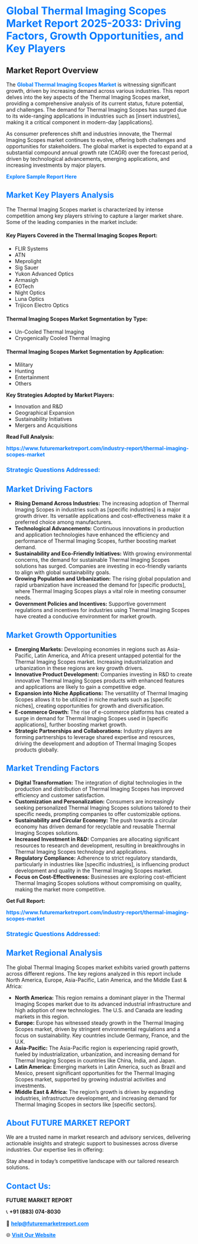 <h1 style="color: #007BFF;">Global Thermal Imaging Scopes Market Report 2025-2033: Driving Factors, Growth Opportunities, and Key Players</h1>

<section id="overview">
<h2>Market Report Overview</h2>
<p>The <a href="https://www.futuremarketreport.com/industry-report/thermal-imaging-scopes-market" style="color: #007BFF; text-decoration: none;"><strong>Global Thermal Imaging Scopes Market</strong></a> is witnessing significant growth, driven by increasing demand across various industries. This report delves into the key aspects of the Thermal Imaging Scopes market, providing a comprehensive analysis of its current status, future potential, and challenges. The demand for Thermal Imaging Scopes has surged due to its wide-ranging applications in industries such as [insert industries], making it a critical component in modern-day [applications].</p>
<p>As consumer preferences shift and industries innovate, the Thermal Imaging Scopes market continues to evolve, offering both challenges and opportunities for stakeholders. The global market is expected to expand at a substantial compound annual growth rate (CAGR) over the forecast period, driven by technological advancements, emerging applications, and increasing investments by major players.</p>
</section>

<section id="overview">
<p><a href="https://www.futuremarketreport.com/request-sample/reportId=60735" style="color: #007BFF; text-decoration: none;"><strong>Explore Sample Report Here</strong></a></p>
</section>

<section id="key-players">
<h2 style="color: #007BFF;">Market Key Players Analysis</h2>
<p>The Thermal Imaging Scopes market is characterized by intense competition among key players striving to capture a larger market share. Some of the leading companies in the market include:</p>
<h4>Key Players Covered in the Thermal Imaging Scopes Report:</h4>
<ul><li>FLIR Systems</li><li>ATN</li><li>Meprolight</li><li>Sig Sauer</li><li>Yukon Advanced Optics</li><li>Armasigh</li><li>EOTech</li><li>Night Optics</li><li>Luna Optics</li><li>Trijicon Electro Optics</li></ul>
<h4>Thermal Imaging Scopes Market Segmentation by Type:</h4>
<ul><li>Un-Cooled Thermal Imaging</li><li>Cryogenically Cooled Thermal Imaging</li></ul>

<h4>Thermal Imaging Scopes Market Segmentation by Application:</h4>
<ul><li>Military</li><li>Hunting</li><li>Entertainment</li><li>Others</li></ul>
<p><strong>Key Strategies Adopted by Market Players:</strong></p>
<ul>
<li>Innovation and R&D</li>
<li>Geographical Expansion</li>
<li>Sustainability Initiatives</li>
<li>Mergers and Acquisitions</li>
</ul>
</section>

<section>
<p><strong>Read Full Analysis: </strong></p><a href="https://www.futuremarketreport.com/industry-report/thermal-imaging-scopes-market" style="color: #007BFF; text-decoration: none;"><strong>https://www.futuremarketreport.com/industry-report/thermal-imaging-scopes-market</strong></a>
<h3 style="color: #007BFF;">Strategic Questions Addressed:</h3>
</section>

<section id="driving-factors">
<h2 style="color: #007BFF;">Market Driving Factors</h2>
<ul>
<li><strong>Rising Demand Across Industries:</strong> The increasing adoption of Thermal Imaging Scopes in industries such as [specific industries] is a major growth driver. Its versatile applications and cost-effectiveness make it a preferred choice among manufacturers.</li>
<li><strong>Technological Advancements:</strong> Continuous innovations in production and application technologies have enhanced the efficiency and performance of Thermal Imaging Scopes, further boosting market demand.</li>
<li><strong>Sustainability and Eco-Friendly Initiatives:</strong> With growing environmental concerns, the demand for sustainable Thermal Imaging Scopes solutions has surged. Companies are investing in eco-friendly variants to align with global sustainability goals.</li>
<li><strong>Growing Population and Urbanization:</strong> The rising global population and rapid urbanization have increased the demand for [specific products], where Thermal Imaging Scopes plays a vital role in meeting consumer needs.</li>
<li><strong>Government Policies and Incentives:</strong> Supportive government regulations and incentives for industries using Thermal Imaging Scopes have created a conducive environment for market growth.</li>
</ul>
</section>

<section id="growth-opportunities">
<h2 style="color: #007BFF;">Market Growth Opportunities</h2>
<ul>
<li><strong>Emerging Markets:</strong> Developing economies in regions such as Asia-Pacific, Latin America, and Africa present untapped potential for the Thermal Imaging Scopes market. Increasing industrialization and urbanization in these regions are key growth drivers.</li>
<li><strong>Innovative Product Development:</strong> Companies investing in R&D to create innovative Thermal Imaging Scopes products with enhanced features and applications are likely to gain a competitive edge.</li>
<li><strong>Expansion into Niche Applications:</strong> The versatility of Thermal Imaging Scopes allows it to be utilized in niche markets such as [specific niches], creating opportunities for growth and diversification.</li>
<li><strong>E-commerce Growth:</strong> The rise of e-commerce platforms has created a surge in demand for Thermal Imaging Scopes used in [specific applications], further boosting market growth.</li>
<li><strong>Strategic Partnerships and Collaborations:</strong> Industry players are forming partnerships to leverage shared expertise and resources, driving the development and adoption of Thermal Imaging Scopes products globally.</li>
</ul>
</section>

<section id="trending-factors">
<h2 style="color: #007BFF;">Market Trending Factors</h2>
<ul>
<li><strong>Digital Transformation:</strong> The integration of digital technologies in the production and distribution of Thermal Imaging Scopes has improved efficiency and customer satisfaction.</li>
<li><strong>Customization and Personalization:</strong> Consumers are increasingly seeking personalized Thermal Imaging Scopes solutions tailored to their specific needs, prompting companies to offer customizable options.</li>
<li><strong>Sustainability and Circular Economy:</strong> The push towards a circular economy has driven demand for recyclable and reusable Thermal Imaging Scopes solutions.</li>
<li><strong>Increased Investment in R&D:</strong> Companies are allocating significant resources to research and development, resulting in breakthroughs in Thermal Imaging Scopes technology and applications.</li>
<li><strong>Regulatory Compliance:</strong> Adherence to strict regulatory standards, particularly in industries like [specific industries], is influencing product development and quality in the Thermal Imaging Scopes market.</li>
<li><strong>Focus on Cost-Effectiveness:</strong> Businesses are exploring cost-efficient Thermal Imaging Scopes solutions without compromising on quality, making the market more competitive.</li>
</ul>
</section>

<section>
<p><strong>Get Full Report: </strong></p><a href="https://www.futuremarketreport.com/industry-report/thermal-imaging-scopes-market" style="color: #007BFF; text-decoration: none;"><strong>https://www.futuremarketreport.com/industry-report/thermal-imaging-scopes-market</strong></a>
<h3 style="color: #007BFF;">Strategic Questions Addressed:</h3>
</section>


<section id="regional-analysis">
<h2 style="color: #007BFF;">Market Regional Analysis</h2>
<p>The global Thermal Imaging Scopes market exhibits varied growth patterns across different regions. The key regions analyzed in this report include North America, Europe, Asia-Pacific, Latin America, and the Middle East & Africa:</p>
<ul>
<li><strong>North America:</strong> This region remains a dominant player in the Thermal Imaging Scopes market due to its advanced industrial infrastructure and high adoption of new technologies. The U.S. and Canada are leading markets in this region.</li>
<li><strong>Europe:</strong> Europe has witnessed steady growth in the Thermal Imaging Scopes market, driven by stringent environmental regulations and a focus on sustainability. Key countries include Germany, France, and the U.K.</li>
<li><strong>Asia-Pacific:</strong> The Asia-Pacific region is experiencing rapid growth, fueled by industrialization, urbanization, and increasing demand for Thermal Imaging Scopes in countries like China, India, and Japan.</li>
<li><strong>Latin America:</strong> Emerging markets in Latin America, such as Brazil and Mexico, present significant opportunities for the Thermal Imaging Scopes market, supported by growing industrial activities and investments.</li>
<li><strong>Middle East & Africa:</strong> The region’s growth is driven by expanding industries, infrastructure development, and increasing demand for Thermal Imaging Scopes in sectors like [specific sectors].</li>
</ul>
</section>

<footer>
<h2 style="color: #007BFF;">About FUTURE MARKET REPORT</h2>
<p>We are a trusted name in market research and advisory services, delivering actionable insights and strategic support to businesses across diverse industries. Our expertise lies in offering:</p>

<p>Stay ahead in today’s competitive landscape with our tailored research solutions.</p>

<h2 style="color: #007BFF;">Contact Us:</h2>
<p><strong>FUTURE MARKET REPORT</strong></p>
<p>📞 <strong>+91 (883) 074-8030</strong></p>
<p>📧 <strong><a href="mailto:help@futuremarketreport.com" style="color: #007BFF;">help@futuremarketreport.com</a></strong></p>
<p>🌐 <strong><a href="https://www.futuremarketreport.com/" style="color: #007BFF;">Visit Our Website</a></strong></p>
</footer>